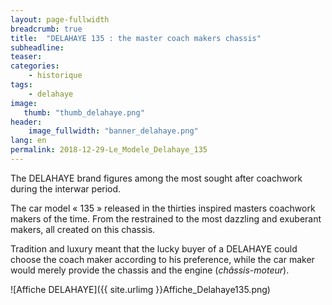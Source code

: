 ```yaml
---
layout: page-fullwidth
breadcrumb: true
title:  "DELAHAYE 135 : the master coach makers chassis"
subheadline:  
teaser: 
categories:
    - historique
tags:
    - delahaye
image:
   thumb: "thumb_delahaye.png"
header:
    image_fullwidth: "banner_delahaye.png"
lang: en
permalink: 2018-12-29-Le_Modele_Delahaye_135
---
```

The DELAHAYE brand  figures among the most sought after coachwork during the interwar period.

The car model « 135 » released in the thirties inspired masters coachwork makers of the time.
From the restrained to the most dazzling and exuberant makers, all created on this chassis.

Tradition and luxury meant that the lucky buyer of a DELAHAYE could choose the coach maker according to his preference, 
while the car maker would merely provide the chassis and the engine (_châssis-moteur_).


![Affiche DELAHAYE]({{ site.urlimg }}Affiche_Delahaye135.png)